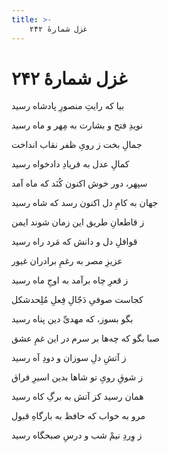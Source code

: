 ```yaml
---
title: >-
    غزل شمارهٔ ۲۴۲
---
```

# غزل شمارهٔ ۲۴۲

<div class="b" id="bn1"><div class="m1"><p>بیا که رایتِ منصورِ پادشاه رسید</p></div>
<div class="m2"><p>نویدِ فتح و بشارت به مِهر و ماه رسید</p></div></div>
<div class="b" id="bn2"><div class="m1"><p>جمالِ بخت ز رویِ ظفر نقاب انداخت</p></div>
<div class="m2"><p>کمالِ عدل به فریادِ دادخواه رسید</p></div></div>
<div class="b" id="bn3"><div class="m1"><p>سپهر، دور خوش اکنون کُنَد که ماه آمد</p></div>
<div class="m2"><p>جهان به کامِ دل اکنون رسد که شاه رسید</p></div></div>
<div class="b" id="bn4"><div class="m1"><p>ز قاطعانِ طریق این زمان شوند ایمن</p></div>
<div class="m2"><p>قوافلِ دل و دانش که مَرد راه رسید</p></div></div>
<div class="b" id="bn5"><div class="m1"><p>عزیزِ مصر به رغمِ برادران غیور</p></div>
<div class="m2"><p>ز قعرِ چاه برآمد به اوجِ ماه رسید</p></div></div>
<div class="b" id="bn6"><div class="m1"><p>کجاست صوفیِ دَجّالِ فِعلِ مُلِحدشکل</p></div>
<div class="m2"><p>بگو بسوز، که مهدیِّ دین پناه رسید</p></div></div>
<div class="b" id="bn7"><div class="m1"><p>صبا بگو که چه‌ها بر سرم در این غمِ عشق</p></div>
<div class="m2"><p>ز آتشِ دلِ سوزان و دودِ آه رسید</p></div></div>
<div class="b" id="bn8"><div class="m1"><p>ز شوقِ رویِ تو شاها بدین اسیرِ فراق</p></div>
<div class="m2"><p>همان رسید کز آتش به برگِ کاه رسید</p></div></div>
<div class="b" id="bn9"><div class="m1"><p>مرو به خواب که حافظ به بارگاهِ قبول</p></div>
<div class="m2"><p>ز وِردِ نیمْ شب و درسِ صبحگاه رسید</p></div></div>

